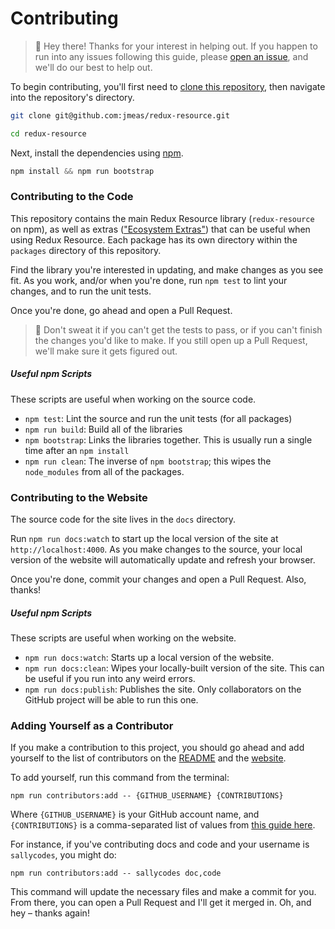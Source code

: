# Contributing

> :wave: Hey there! Thanks for your interest in helping out. If you happen to
run into any issues following this guide, please
[open an issue](https://github.com/jmeas/redux-resource/issues/new?title=Contributing+help),
and we'll do our best to help out.

To begin contributing, you'll first need to
[clone this repository](https://help.github.com/articles/cloning-a-repository/),
then navigate into the repository's directory.

```sh
git clone git@github.com:jmeas/redux-resource.git

cd redux-resource
```

Next, install the dependencies using [npm](https://www.npmjs.com/).

```js
npm install && npm run bootstrap
```

### Contributing to the Code

This repository contains the main Redux Resource library (`redux-resource`
on npm), as well as extras 
(["Ecosystem Extras"](https://redux-resource.js.org/docs/extras/)) that can be useful when
using Redux Resource. Each package has its own directory within the
`packages` directory of this repository.

Find the library you're interested in updating, and make changes as you see fit.
As you work, and/or when you're done, run `npm test` to lint your changes, and
to run the unit tests.

Once you're done, go ahead and open a Pull Request.

> :information_desk_person: Don't sweat it if you can't get the tests to pass,
or if you can't finish the changes you'd like to make. If you still open up a
Pull Request, we'll make sure it gets figured out.

##### Useful npm Scripts

These scripts are useful when working on the source code.

- `npm test`: Lint the source and run the unit tests (for all packages)
- `npm run build`: Build all of the libraries
- `npm bootstrap`: Links the libraries together. This is usually run a single
  time after an `npm install`
- `npm run clean`: The inverse of `npm bootstrap`; this wipes the `node_modules` from
  all of the packages.

### Contributing to the Website

The source code for the site lives in the `docs` directory.

Run `npm run docs:watch` to start up the local version of the site at
`http://localhost:4000`. As you make changes to the source, your local version
of the website will automatically update and refresh your browser.

Once you're done, commit your changes and open a Pull Request. Also, thanks!

##### Useful npm Scripts

These scripts are useful when working on the website.

- `npm run docs:watch`: Starts up a local version of the website.
- `npm run docs:clean`: Wipes your locally-built version of the site. This can be useful
  if you run into any weird errors.
- `npm run docs:publish`: Publishes the site. Only collaborators on the GitHub project
  will be able to run this one.

### Adding Yourself as a Contributor

If you make a contribution to this project, you should go ahead and add yourself
to the list of contributors on the
[README](https://github.com/jmeas/redux-resource#contributors) and the
[website](https://redux-resource.js.org/#contributors).

To add yourself, run this command from the terminal:

```
npm run contributors:add -- {GITHUB_USERNAME} {CONTRIBUTIONS}
```

Where `{GITHUB_USERNAME}` is your GitHub account name, and `{CONTRIBUTIONS}` is a
comma-separated list of values from
[this guide here](https://github.com/jfmengels/all-contributors-cli#addupdate-contributors).

For instance, if you've contributing docs and code and your username is `sallycodes`,
you might do:

```
npm run contributors:add -- sallycodes doc,code
```

This command will update the necessary files and make a commit for you. From there, you can
open a Pull Request and I'll get it merged in. Oh, and hey – thanks again!